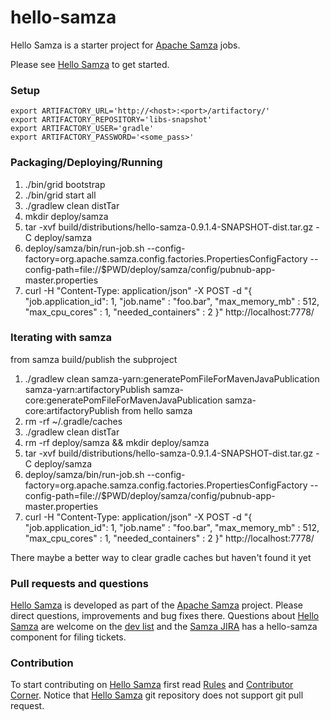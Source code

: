 hello-samza
===========

Hello Samza is a starter project for [Apache Samza](http://samza.apache.org/) jobs.

Please see [Hello Samza](http://samza.apache.org/startup/hello-samza/0.9/) to get started.

### Setup
```
export ARTIFACTORY_URL='http://<host>:<port>/artifactory/'
export ARTIFACTORY_REPOSITORY='libs-snapshot'
export ARTIFACTORY_USER='gradle'
export ARTIFACTORY_PASSWORD='<some_pass>'
```

### Packaging/Deploying/Running 
1. ./bin/grid bootstrap
2. ./bin/grid start all
3. ./gradlew clean distTar
4. mkdir deploy/samza
5. tar -xvf build/distributions/hello-samza-0.9.1.4-SNAPSHOT-dist.tar.gz -C deploy/samza
6. deploy/samza/bin/run-job.sh --config-factory=org.apache.samza.config.factories.PropertiesConfigFactory --config-path=file://$PWD/deploy/samza/config/pubnub-app-master.properties
7. curl -H "Content-Type: application/json"  -X POST -d "{ \"job.application_id\": 1, \"job.name\" : \"foo.bar\", \"max_memory_mb\" : 512, \"max_cpu_cores\" : 1, \"needed_containers\" : 2 }" http://localhost:7778/

### Iterating with samza
from samza build/publish the subproject 
1. ./gradlew clean samza-yarn:generatePomFileForMavenJavaPublication samza-yarn:artifactoryPublish samza-core:generatePomFileForMavenJavaPublication samza-core:artifactoryPublish
from hello samza
2. rm -rf ~/.gradle/caches
3. ./gradlew clean distTar
4. rm -rf deploy/samza && mkdir deploy/samza
5. tar -xvf build/distributions/hello-samza-0.9.1.4-SNAPSHOT-dist.tar.gz -C deploy/samza
6. deploy/samza/bin/run-job.sh --config-factory=org.apache.samza.config.factories.PropertiesConfigFactory --config-path=file://$PWD/deploy/samza/config/pubnub-app-master.properties
7. curl -H "Content-Type: application/json"  -X POST -d "{ \"job.application_id\": 1, \"job.name\" : \"foo.bar\", \"max_memory_mb\" : 512, \"max_cpu_cores\" : 1, \"needed_containers\" : 2 }" http://localhost:7778/

There maybe a better way to clear gradle caches but haven't found it yet

### Pull requests and questions

[Hello Samza](http://samza.apache.org/startup/hello-samza/0.9/) is developed as part of the [Apache Samza](http://samza.apache.org) project. Please direct questions, improvements and bug fixes there. Questions about [Hello Samza](http://samza.apache.org/startup/hello-samza/0.9/) are welcome on the [dev list](http://samza.apache.org/community/mailing-lists.html) and the [Samza JIRA](https://issues.apache.org/jira/browse/SAMZA) has a hello-samza component for filing tickets.

### Contribution

To start contributing on [Hello Samza](http://samza.apache.org/startup/hello-samza/0.9/) first read [Rules](http://samza.apache.org/contribute/rules.html) and [Contributor Corner](https://cwiki.apache.org/confluence/display/SAMZA/Contributor%27s+Corner). Notice that [Hello Samza](http://samza.apache.org/startup/hello-samza/0.9/) git repository does not support git pull request.
